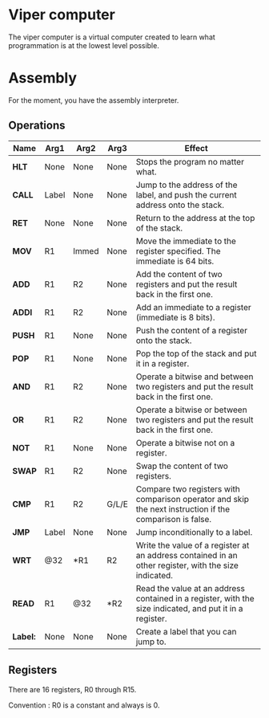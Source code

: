 # Viper computer

The viper computer is a virtual computer created to learn what programmation is at the lowest level possible.

# Assembly

For the moment, you have the assembly interpreter.

## Operations

| Name       | Arg1  | Arg2  | Arg3  | Effect                                                                                                   |
| ---------- | ----- | ----- | ----- | -------------------------------------------------------------------------------------------------------- |
| **HLT**    | None  | None  | None  | Stops the program no matter what.                                                                        |
| **CALL**   | Label | None  | None  | Jump to the address of the label, and push the current address onto the stack.                           |
| **RET**    | None  | None  | None  | Return to the address at the top of the stack.                                                           |
| **MOV**    | R1    | Immed | None  | Move the immediate to the register specified. The immediate is 64 bits.                                  |
| **ADD**    | R1    | R2    | None  | Add the content of two registers and put the result back in the first one.                               |
| **ADDI**   | R1    | R2    | None  | Add an immediate to a register (immediate is 8 bits).                                                    |
| **PUSH**   | R1    | None  | None  | Push the content of a register onto the stack.                                                           |
| **POP**    | R1    | None  | None  | Pop the top of the stack and put it in a register.                                                       |
| **AND**    | R1    | R2    | None  | Operate a bitwise and between two registers and put the result back in the first one.                    |
| **OR**     | R1    | R2    | None  | Operate a bitwise or between two registers and put the result back in the first one.                     |
| **NOT**    | R1    | None  | None  | Operate a bitwise not on a register.                                                                     |
| **SWAP**   | R1    | R2    | None  | Swap the content of two registers.                                                                       |
| **CMP**    | R1    | R2    | G/L/E | Compare two registers with comparison operator and skip the next instruction if the comparison is false. |
| **JMP**    | Label | None  | None  | Jump inconditionally to a label.                                                                         |
| **WRT**    | @32   | *R1   | R2    | Write the value of a register at an address contained in an other register, with the size indicated.     |
| **READ**   | R1    | @32   | *R2   | Read the value at an address contained in a register, with the size indicated, and put it in a register. |
| **Label:** | None  | None  | None  | Create a label that you can jump to.                                                                     |

## Registers

There are 16 registers, R0 through R15.

Convention : 
R0 is a constant and always is 0.